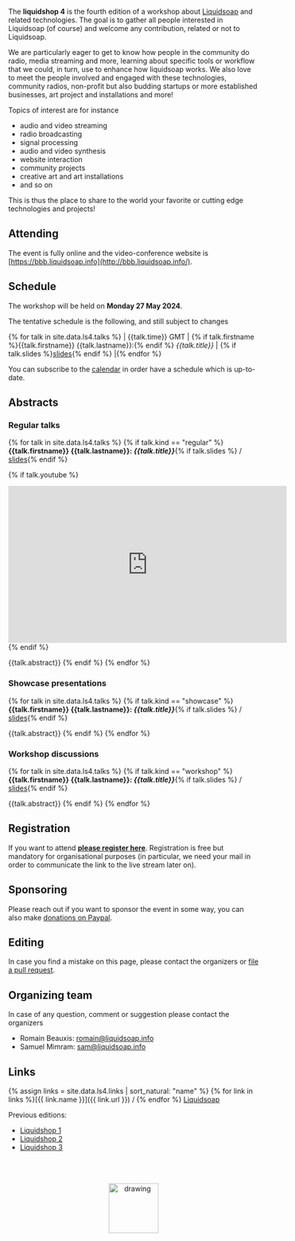 The **liquidshop 4** is the fourth edition of a workshop about
[Liquidsoap](https://www.liquidsoap.info/) and related technologies. The goal is
to gather all people interested in Liquidsoap (of course) and welcome any
contribution, related or not to Liquidsoap.

We are particularly eager to get to know how people in the community do radio,
media streaming and more, learning about specific tools or workflow that we
could, in turn, use to enhance how liquidsoap works. We also love to meet the
people involved and engaged with these technologies, community radios,
non-profit but also budding startups or more established businesses, art project
and installations and more!

Topics of interest are for instance

- audio and video streaming
- radio broadcasting
- signal processing
- audio and video synthesis
- website interaction
- community projects
- creative art and art installations
- and so on

This is thus the place to share to the world your favorite or cutting edge
technologies and projects!

<!--
It will be held on **Monday 27 May 2024**. Feel free to
[register](https://forms.gle/FUptuWRGGJFCMttC7) in order to attend
or propose a talk!
-->

Attending
---------

The event is fully online and the video-conference website is
[https://bbb.liquidsoap.info](http://bbb.liquidsoap.info/).

<!--
Presentations
-------------

Three kinds of presentations will be featured during the workshop:

- _showcase_ (15 min): a short presentation about a website / radio / art
  installation that you built using Liquidsoap or related tools
- _tech talks_ (30 min): an in-depth presentation of a technology related to
  Liquidsoap and streaming in general
- _workshop_: user-centered freeform discussions about your project or issues
  around Liquidsoap and streaming
-->

Schedule
--------

The workshop will be held on **Monday 27 May 2024**.

The tentative schedule is the following, and still subject to changes

{% for talk in site.data.ls4.talks %}
| {{talk.time}} GMT | {% if talk.firstname %}{{talk.firstname}} {{talk.lastname}}:{% endif %} _{{talk.title}}_ | {% if talk.slides %}[slides]({{talk.slides}}){% endif %} |{% endfor %}

You can subscribe to the [calendar](calendar.ics) in order have a schedule which is up-to-date.

Abstracts
---------

### Regular talks

{% for talk in site.data.ls4.talks %}
{% if talk.kind == "regular" %}
**{{talk.firstname}} {{talk.lastname}}: _{{talk.title}}_**{% if talk.slides %} / [slides]({{talk.slides}}){% endif %}

{% if talk.youtube %}
<iframe width="560" height="315" src="https://www.youtube.com/embed/{{talk.youtube}}" title="YouTube video player" frameborder="0" allow="accelerometer; autoplay; clipboard-write; encrypted-media; gyroscope; picture-in-picture; web-share" referrerpolicy="strict-origin-when-cross-origin" allowfullscreen></iframe>
{% endif %}

{{talk.abstract}}
{% endif %}
{% endfor %}

### Showcase presentations

{% for talk in site.data.ls4.talks %}
{% if talk.kind == "showcase" %}
**{{talk.firstname}} {{talk.lastname}}: _{{talk.title}}_**{% if talk.slides %} / [slides]({{talk.slides}}){% endif %}

{{talk.abstract}}
{% endif %}
{% endfor %}

### Workshop discussions

{% for talk in site.data.ls4.talks %}
{% if talk.kind == "workshop" %}
**{{talk.firstname}} {{talk.lastname}}: _{{talk.title}}_**{% if talk.slides %} / [slides]({{talk.slides}}){% endif %}

{{talk.abstract}}
{% endif %}
{% endfor %}

Registration
------------

If you want to attend [**please register here**](https://forms.gle/FUptuWRGGJFCMttC7). Registration is free but mandatory for organisational purposes (in particular, we need your mail in order to communicate the link to the live stream later on).

Sponsoring
----------

Please reach out if you want to sponsor the event in some way, you can also make [donations on Paypal](http://paypal.me/LiquidsoapMedia).

Editing
-------

In case you find a mistake on this page, please contact the organizers or [file a pull request](https://github.com/savonet/liquidshop).

Organizing team
---------------

In case of any question, comment or suggestion please contact the organizers

- Romain Beauxis: [romain@liquidsoap.info](mailto:romain@liquidsoap.info)
- Samuel Mimram: [sam@liquidsoap.info](mailto:sam@liquidsoap.info)

Links
-----

{% assign links = site.data.ls4.links | sort_natural: "name" %}
{% for link in links %}[{{ link.name }}]({{ link.url }}) / {% endfor %} [Liquidsoap](https://www.liquidsoap.info/)

Previous editions:

- [Liquidshop 1](../1/)
- [Liquidshop 2](../2/)
- [Liquidshop 3](../3/)

<center><a href="https://www.liquidsoap.info/"><img src="https://www.liquidsoap.info/assets/img/bottle_invert.png" alt="drawing" height="100px" style="margin-top: 50px;"/></a></center>

<script>
window.onload = function() {
  var date = new Date();
  var tzo = - (date.getTimezoneOffset() / 60);
  var tzs; // TZ sign

  if (tzo >= 0) { tzs = "+"; }
  else { tzs = ""; }

  document.querySelector("#schedule + p + p").innerHTML += " (all times are given in <a href='https://en.wikipedia.org/wiki/Greenwich_Mean_Time'>GMT</a>, the current GMT time is "+date.getUTCHours()+":"+date.getUTCMinutes()+" and your current timezone is GMT"+tzs+tzo+"):";
  /*
  const hours = document.querySelectorAll("#schedule + p + p + table tr td:first-child");
  hours.forEach(function(h) {
    d = new Date("Jan 23 2022 " + h.innerHTML);
    h.innerHTML += "(" + d.getHours() + ":" + d.getMinutes() + " LT)";
  });
  */
}
</script>
